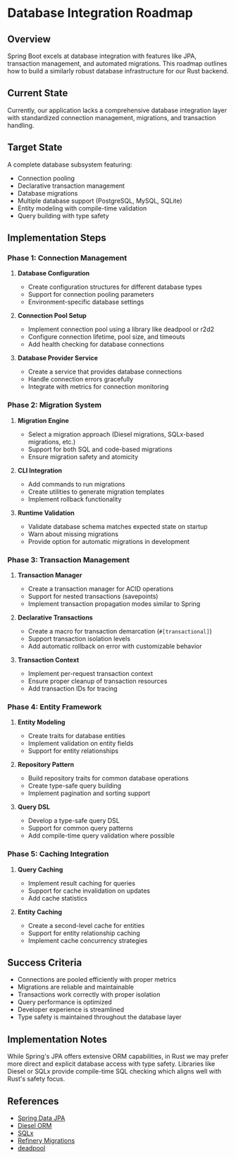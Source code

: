 # Database Integration Roadmap

## Overview
Spring Boot excels at database integration with features like JPA, transaction management, and automated migrations. This roadmap outlines how to build a similarly robust database infrastructure for our Rust backend.

## Current State
Currently, our application lacks a comprehensive database integration layer with standardized connection management, migrations, and transaction handling.

## Target State
A complete database subsystem featuring:
- Connection pooling
- Declarative transaction management
- Database migrations
- Multiple database support (PostgreSQL, MySQL, SQLite)
- Entity modeling with compile-time validation
- Query building with type safety

## Implementation Steps

### Phase 1: Connection Management
1. **Database Configuration**
   - Create configuration structures for different database types
   - Support for connection pooling parameters
   - Environment-specific database settings

2. **Connection Pool Setup**
   - Implement connection pool using a library like deadpool or r2d2
   - Configure connection lifetime, pool size, and timeouts
   - Add health checking for database connections

3. **Database Provider Service**
   - Create a service that provides database connections
   - Handle connection errors gracefully
   - Integrate with metrics for connection monitoring

### Phase 2: Migration System
1. **Migration Engine**
   - Select a migration approach (Diesel migrations, SQLx-based migrations, etc.)
   - Support for both SQL and code-based migrations
   - Ensure migration safety and atomicity

2. **CLI Integration**
   - Add commands to run migrations
   - Create utilities to generate migration templates
   - Implement rollback functionality

3. **Runtime Validation**
   - Validate database schema matches expected state on startup
   - Warn about missing migrations
   - Provide option for automatic migrations in development

### Phase 3: Transaction Management
1. **Transaction Manager**
   - Create a transaction manager for ACID operations
   - Support for nested transactions (savepoints)
   - Implement transaction propagation modes similar to Spring

2. **Declarative Transactions**
   - Create a macro for transaction demarcation (`#[transactional]`)
   - Support transaction isolation levels
   - Add automatic rollback on error with customizable behavior

3. **Transaction Context**
   - Implement per-request transaction context
   - Ensure proper cleanup of transaction resources
   - Add transaction IDs for tracing

### Phase 4: Entity Framework
1. **Entity Modeling**
   - Create traits for database entities
   - Implement validation on entity fields
   - Support for entity relationships

2. **Repository Pattern**
   - Build repository traits for common database operations
   - Create type-safe query building
   - Implement pagination and sorting support

3. **Query DSL**
   - Develop a type-safe query DSL
   - Support for common query patterns
   - Add compile-time query validation where possible

### Phase 5: Caching Integration
1. **Query Caching**
   - Implement result caching for queries
   - Support for cache invalidation on updates
   - Add cache statistics

2. **Entity Caching**
   - Create a second-level cache for entities
   - Support for entity relationship caching
   - Implement cache concurrency strategies

## Success Criteria
- Connections are pooled efficiently with proper metrics
- Migrations are reliable and maintainable
- Transactions work correctly with proper isolation
- Query performance is optimized
- Developer experience is streamlined
- Type safety is maintained throughout the database layer

## Implementation Notes
While Spring's JPA offers extensive ORM capabilities, in Rust we may prefer more direct and explicit database access with type safety. Libraries like Diesel or SQLx provide compile-time SQL checking which aligns well with Rust's safety focus.

## References
- [Spring Data JPA](https://spring.io/projects/spring-data-jpa)
- [Diesel ORM](https://diesel.rs/)
- [SQLx](https://github.com/launchbadge/sqlx)
- [Refinery Migrations](https://crates.io/crates/refinery)
- [deadpool](https://crates.io/crates/deadpool) 